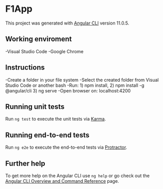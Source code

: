 # F1App

This project was generated with [Angular CLI](https://github.com/angular/angular-cli) version 11.0.5.

## Working enviroment

-Visual Studio Code
-Google Chrome

## Instructions

-Create a folder in your file system
-Select the created folder from Visual Studio Code or another bash
-Run: 1) npm install,
      2) npm install -g @angular/cli
      3) ng serve
-Open browser on: localhost:4200

## Running unit tests

Run `ng test` to execute the unit tests via [Karma](https://karma-runner.github.io).

## Running end-to-end tests

Run `ng e2e` to execute the end-to-end tests via [Protractor](http://www.protractortest.org/).

## Further help

To get more help on the Angular CLI use `ng help` or go check out the [Angular CLI Overview and Command Reference](https://angular.io/cli) page.
